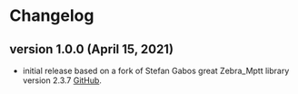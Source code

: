 # Changelog

## version 1.0.0 (April 15, 2021)

- initial release based on a fork of Stefan Gabos great Zebra_Mptt library version 2.3.7 [GitHub](https://github.com/stefangabos/Zebra_Mptt).
